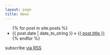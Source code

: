 ```yaml
---
layout: page
title: News
---
```


<ul class="posts">
  {% for post in site.posts %}
    <li><span>{{ post.date | date_to_string }}</span> &raquo; <a href="{{ BASE_PATH }}{{ post.url }}">{{ post.title }}</a></li>
  {% endfor %}
</ul>





<p class="rss-subscribe">subscribe <a href="{{ "/feed.xml" | prepend: site.baseurl }}">via RSS</a></p>

